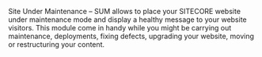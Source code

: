 Site Under Maintenance – SUM allows to place your SITECORE website under maintenance mode and display a healthy message to your website visitors. This module come in handy while you might be carrying out maintenance, deployments, fixing defects, upgrading your website, moving or restructuring your content.
